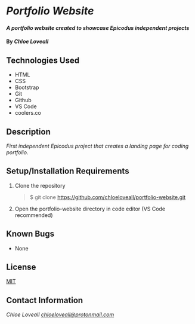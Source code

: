 # _Portfolio Website_

#### _A portfolio website created to showcase Epicodus independent projects_

#### By _**Chloe Loveall**_

## Technologies Used

* HTML
* CSS
* Bootstrap
* Git
* Github
* VS Code
* coolers.co

## Description

_First independent Epicodus project that creates a landing page for coding portfolio._

## Setup/Installation Requirements

1. Clone the repository
    >$ git clone https://github.com/chloeloveall/portfolio-website.git
2. Open the portfolio-website directory in code editor (VS Code recommended)

## Known Bugs

* None

## License

[MIT](LICENSE.md)

## Contact Information

_Chloe Loveall <chloeloveall@protonmail.com>_